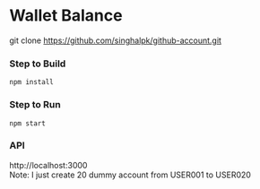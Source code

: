 # Wallet Balance   
git clone https://github.com/singhalpk/github-account.git
  
### Step to Build   
```
npm install  
 ```  

### Step to Run  
```  
npm start  
```  

### API  

http://localhost:3000  
Note: I just create 20 dummy account from USER001 to USER020

 